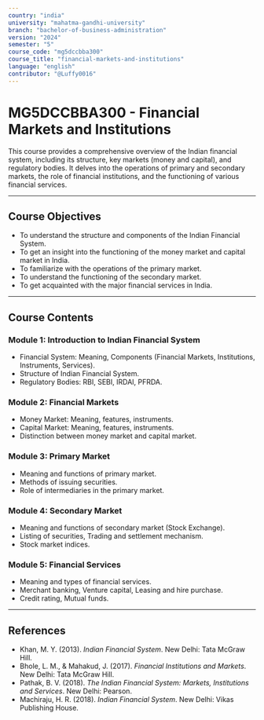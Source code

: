 ```yaml
---
country: "india"
university: "mahatma-gandhi-university"
branch: "bachelor-of-business-administration"
version: "2024"
semester: "5"
course_code: "mg5dccbba300"
course_title: "financial-markets-and-institutions"
language: "english"
contributor: "@Luffy0016"
---
```

# MG5DCCBBA300 - Financial Markets and Institutions

This course provides a comprehensive overview of the Indian financial system, including its structure, key markets (money and capital), and regulatory bodies. It delves into the operations of primary and secondary markets, the role of financial institutions, and the functioning of various financial services.

---
## Course Objectives

* To understand the structure and components of the Indian Financial System.
* To get an insight into the functioning of the money market and capital market in India.
* To familiarize with the operations of the primary market.
* To understand the functioning of the secondary market.
* To get acquainted with the major financial services in India.

---
## Course Contents

### Module 1: Introduction to Indian Financial System  
* Financial System: Meaning, Components (Financial Markets, Institutions, Instruments, Services).
* Structure of Indian Financial System.
* Regulatory Bodies: RBI, SEBI, IRDAI, PFRDA.

### Module 2: Financial Markets  
* Money Market: Meaning, features, instruments.
* Capital Market: Meaning, features, instruments.
* Distinction between money market and capital market.

### Module 3: Primary Market  
* Meaning and functions of primary market.
* Methods of issuing securities.
* Role of intermediaries in the primary market.

### Module 4: Secondary Market  
* Meaning and functions of secondary market (Stock Exchange).
* Listing of securities, Trading and settlement mechanism.
* Stock market indices.

### Module 5: Financial Services  
* Meaning and types of financial services.
* Merchant banking, Venture capital, Leasing and hire purchase.
* Credit rating, Mutual funds.

---
## References
* Khan, M. Y. (2013). *Indian Financial System*. New Delhi: Tata McGraw Hill.
* Bhole, L. M., & Mahakud, J. (2017). *Financial Institutions and Markets*. New Delhi: Tata McGraw Hill.
* Pathak, B. V. (2018). *The Indian Financial System: Markets, Institutions and Services*. New Delhi: Pearson.
* Machiraju, H. R. (2018). *Indian Financial System*. New Delhi: Vikas Publishing House.